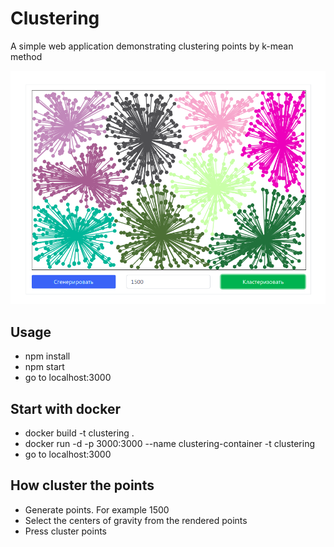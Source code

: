 # Clustering

A simple web application demonstrating clustering points by k-mean method 

![Иллюстрация к проекту](https://github.com/Vladimirch1397/clustering/raw/master/screenshots/screenshot.png)

## Usage

- npm install
- npm start
- go to localhost:3000

## Start with docker

- docker build -t clustering .
- docker run -d -p 3000:3000 --name clustering-container -t clustering
- go to localhost:3000

## How cluster the points

- Generate points. For example 1500 
- Select the centers of gravity from the rendered points
- Press cluster points
